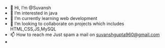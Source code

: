 - 👋 Hi, I’m @Suvansh
- 👀 I’m interested in java
- 🌱 I’m currently learning web development
- 💞️ I’m looking to collaborate on projects which includes HTML,CSS,JS,MySQL
- 📫 How to reach me Just spam a mail on suvanshgupta960@gmail.com
- 

<!---
SuvanshDev/SuvanshDev is a ✨ special ✨ repository because its `README.md` (this file) appears on your GitHub profile.
You can click the Preview link to take a look at your changes.
--->
